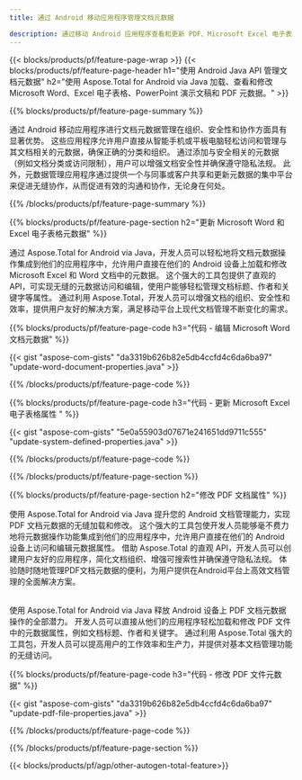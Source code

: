 ```yaml
---
title: 通过 Android 移动应用程序管理文档元数据

description: 通过移动 Android 应用程序查看和更新 PDF、Microsoft Excel 电子表格、PowerPoint 演示文稿和 Word 文档元数据。
---
```


{{< blocks/products/pf/feature-page-wrap >}}
{{< blocks/products/pf/feature-page-header h1="使用 Android Java API 管理文档元数据" h2="使用 Aspose.Total for Android via Java 加载、查看和修改 Microsoft Word、Excel 电子表格、PowerPoint 演示文稿和 PDF 元数据。" >}}

{{% blocks/products/pf/feature-page-summary %}}

通过 Android 移动应用程序进行文档元数据管理在组织、安全性和协作方面具有显著优势。 这些应用程序允许用户直接从智能手机或平板电脑轻松访问和管理与其文档相关的元数据，确保正确的分类和组织。 通过添加与安全相关的元数据（例如文档分类或访问限制），用户可以增强文档安全性并确保遵守隐私法规。 此外，元数据管理应用程序通过提供一个与同事或客户共享和更新元数据的集中平台来促进无缝协作，从而促进有效的沟通和协作，无论身在何处。 

{{% /blocks/products/pf/feature-page-summary  %}}


{{% blocks/products/pf/feature-page-section  h2="更新 Microsoft Word 和 Excel 电子表格元数据" %}}

通过 Aspose.Total for Android via Java，开发人员可以轻松地将文档元数据操作集成到他们的应用程序中，允许用户直接在他们的 Android 设备上加载和修改 Microsoft Excel 和 Word 文档中的元数据。 这个强大的工具包提供了直观的 API，可实现无缝的元数据访问和编辑，使用户能够轻松管理文档标题、作者和关键字等属性。 通过利用 Aspose.Total，开发人员可以增强文档的组织、安全性和效率，提供用户友好的解决方案，满足移动平台上现代文档管理不断变化的需求。

{{% blocks/products/pf/feature-page-code h3="代码 - 编辑 Microsoft Word 文档元数据" %}}

{{< gist "aspose-com-gists" "da3319b626b82e5db4ccfd4c6da6ba97" "update-word-document-properties.java" >}}

{{% /blocks/products/pf/feature-page-code  %}}


{{% blocks/products/pf/feature-page-code h3="代码 - 更新 Microsoft Excel 电子表格属性 " %}}

{{< gist "aspose-com-gists" "5e0a55903d07671e241651dd9711c555" "update-system-defined-properties.java" >}}

{{% /blocks/products/pf/feature-page-code  %}}

{{% /blocks/products/pf/feature-page-section %}}


{{% blocks/products/pf/feature-page-section  h2="修改 PDF 文档属性" %}}

使用 Aspose.Total for Android via Java 提升您的 Android 文档管理能力，实现 PDF 文档元数据的无缝加载和修改。 这个强大的工具包使开发人员能够毫不费力地将元数据操作功能集成到他们的应用程序中，允许用户直接在他们的 Android 设备上访问和编辑元数据属性。 借助 Aspose.Total 的直观 API，开发人员可以创建用户友好的应用程序，简化文档组织、增强可搜索性并确保遵守隐私法规。 体验随时随地管理PDF文档元数据的便利，为用户提供在Android平台上高效文档管理的全面解决方案。 <br /><br />

使用 Aspose.Total for Android via Java 释放 Android 设备上 PDF 文档元数据操作的全部潜力。 开发人员可以直接从他们的应用程序轻松加载和修改 PDF 文件中的元数据属性，例如文档标题、作者和关键字。 通过利用 Aspose.Total 强大的工具包，开发人员可以提高用户的工作效率和生产力，并提供对基本文档管理功能的无缝访问。

{{% blocks/products/pf/feature-page-code h3="代码 - 修改 PDF 文件元数据" %}}

{{< gist "aspose-com-gists" "da3319b626b82e5db4ccfd4c6da6ba97" "update-pdf-file-properties.java" >}}

{{% /blocks/products/pf/feature-page-code  %}}

{{% /blocks/products/pf/feature-page-section %}}

{{< blocks/products/pf/agp/other-autogen-total-feature>}}